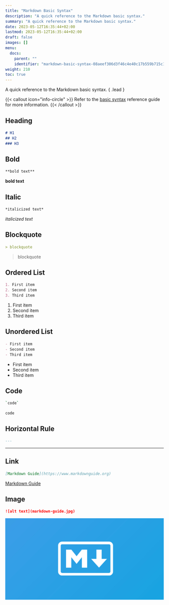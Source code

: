 ```yaml
---
title: "Markdown Basic Syntax"
description: "A quick reference to the Markdown basic syntax."
summary: "A quick reference to the Markdown basic syntax."
date: 2023-05-12T16:35:44+02:00
lastmod: 2023-05-12T16:35:44+02:00
draft: false
images: []
menu:
  docs:
    parent: ""
    identifier: "markdown-basic-syntax-08aeef306d3f46c4e40c17b559b715c1"
weight: 210
toc: true
---
```


A quick reference to the Markdown basic syntax.
{ .lead }

{{< callout icon="info-circle" >}}
Refer to the [basic syntax](https://www.markdownguide.org/basic-syntax) reference guide for more information.
{{< /callout >}}

## Heading

```md
# H1
## H2
### H3
```

## Bold

```md
**bold text**
```

**bold text**

## Italic

```md
*italicized text*
```

*italicized text*

## Blockquote

```md
> blockquote
```

> blockquote

## Ordered List

```md
1. First item
2. Second item
3. Third item
```

1. First item
2. Second item
3. Third item

## Unordered List

```md
- First item
- Second item
- Third item
```

- First item
- Second item
- Third item

## Code

```bash
`code`
```

`code`

## Horizontal Rule

```md
---
```

---

## Link

```md
[Markdown Guide](https://www.markdownguide.org)
```

[Markdown Guide](https://www.markdownguide.org)

## Image

```md
![alt text](markdown-guide.jpg)
```

![alt text](markdown-guide.jpg)
